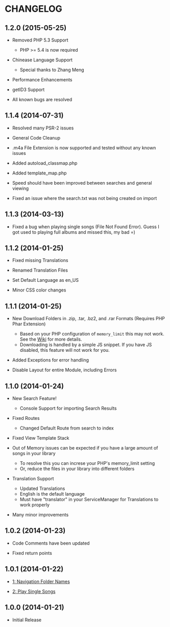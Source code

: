 # CHANGELOG

## 1.2.0 (2015-05-25)

- Removed PHP 5.3 Support
    - PHP >= 5.4 is now required

- Chinease Language Support
    - Special thanks to Zhang Meng

- Performance Enhancements

- getID3 Support

- All known bugs are resolved

## 1.1.4 (2014-07-31)

- Resolved many PSR-2 issues

- General Code Cleanup

- .m4a File Extension is now supported and tested without any known issues

- Added autoload_classmap.php

- Added template_map.php

- Speed should have been improved between searches and general viewing

- Fixed an issue where the search.txt was not being created on import

## 1.1.3 (2014-03-13)

- Fixed a bug when playing single songs (File Not Found Error). Guess I got used to playing full albums and missed this, my bad =)

## 1.1.2 (2014-01-25)

- Fixed missing Translations

- Renamed Translation Files

- Set Default Language as en_US

- Minor CSS color changes

## 1.1.1 (2014-01-25)

- New Download Folders in .zip, .tar, .bz2, and .rar Formats (Requires PHP Phar Extension)
    - Based on your PHP configuration of ```memory_limit``` this may not work.
      See the [Wiki](../../wiki) for more details.
    - Downloading is handled by a simple JS snippet.
      If you have JS disabled, this feature will not work for you.

- Added Exceptions for error handling

- Disable Layout for entire Module, including Errors

## 1.1.0 (2014-01-24)

- New Search Feature!
    - Console Support for importing Search Results

- Fixed Routes
    - Changed Default Route from search to index

- Fixed View Template Stack

- Out of Memory issues can be expected if you have a large amount of songs in your library
    - To resolve this you can increse your PHP's memory_limit setting
    - Or, reduce the files in your library into different folders

- Translation Support
    - Updated Translations
    - English is the default language
    - Must have "translator" in your ServiceManager for Translations to work properly

- Many minor improvements

## 1.0.2 (2014-01-23)

- Code Comments have been updated

- Fixed return points

## 1.0.1 (2014-01-22)

- [1: Navigation Folder Names](https://github.com/diemuzi/mp3/issues/1)

- [2: Play Single Songs](https://github.com/diemuzi/mp3/issues/2)

## 1.0.0 (2014-01-21)

- Initial Release

